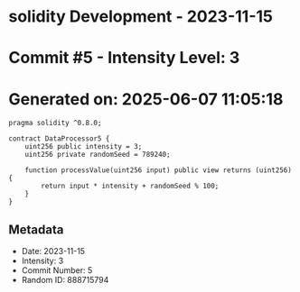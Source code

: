 ﻿# solidity Development - 2023-11-15
# Commit #5 - Intensity Level: 3
# Generated on: 2025-06-07 11:05:18
```solidity
pragma solidity ^0.8.0;

contract DataProcessor5 {
    uint256 public intensity = 3;
    uint256 private randomSeed = 789240;

    function processValue(uint256 input) public view returns (uint256) {
        return input * intensity + randomSeed % 100;
    }
}
```
## Metadata
- Date: 2023-11-15
- Intensity: 3
- Commit Number: 5
- Random ID: 888715794
